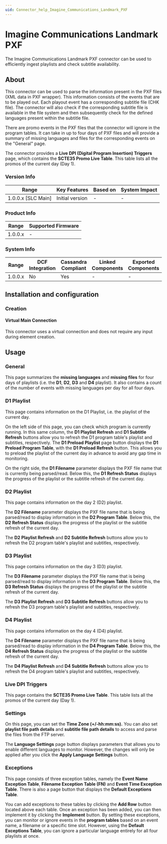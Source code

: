 ```yaml
---
uid: Connector_help_Imagine_Communications_Landmark_PXF
---
```


# Imagine Communications Landmark PXF

The Imagine Communications Landmark PXF connector can be used to efficiently ingest playlists and check subtitle availability.

## About

This connector can be used to parse the information present in the PXF files (XML data in PXF wrapper). This information consists of the events that are to be played out. Each playout event has a corresponding subtitle file (CHK file). The connector will also check if the corresponding subtitle file is available in the file system and then subsequently check for the defined languages present within the subtitle file.

There are promo events in the PXF files that the connector will ignore in the program tables. It can take in up to four days of PXF files and will provide a summary of missing languages and files for the corresponding events on the "General" page.

The connector provides a **Live DPI (Digital Program Insertion) Triggers** page, which contains the **SCTE35 Promo Live Table**. This table lists all the promos of the current day (Day 1).

### Version Info

| Range                | Key Features     | Based on     | System Impact     |
|----------------------|------------------|--------------|-------------------|
| 1.0.0.x [SLC Main]   | Initial version  | -            | -                 |

### Product Info

| Range     | Supported Firmware     |
|-----------|------------------------|
| 1.0.0.x   | -                      |

### System Info

| Range     | DCF Integration     | Cassandra Compliant     | Linked Components     | Exported Components     |
|-----------|---------------------|-------------------------|-----------------------|-------------------------|
| 1.0.0.x   | No                  | Yes                     | -                     | -                       |

## Installation and configuration

### Creation

#### Virtual Main Connection

This connector uses a virtual connection and does not require any input during element creation.

## Usage

### General

This page summarizes the **missing languages** and **missing files** for four days of playlists (i.e. the **D1**, **D2**, **D3** and **D4** playlist). It also contains a count of the number of events with missing languages per day for all four days.

### D1 Playlist

This page contains information on the D1 Playlist, i.e. the playlist of the current day.

On the left side of this page, you can check which program is currently running. In this same column, the **D1 Playlist Refresh** and **D1 Subtitle Refresh** buttons allow you to refresh the D1 program table's playlist and subtitles, respectively. The **D1 Preload Playlist** page button displays the **D1 Preload Program Table**, with the **D1 Preload Refresh** button. This allows you to preload the playlist of the current day in advance to avoid any gap time in monitoring.

On the right side, the **D1 Filename** parameter displays the PXF file name that is currently being parsed/read. Below this, the **D1 Refresh Status** displays the progress of the playlist or the subtitle refresh of the current day.

### D2 Playlist

This page contains information on the day 2 (D2) playlist.

The **D2 Filename** parameter displays the PXF file name that is being parsed/read to display information in the **D2 Program Table**. Below this, the **D2 Refresh Status** displays the progress of the playlist or the subtitle refresh of the current day.

The **D2 Playlist Refresh** and **D2 Subtitle Refresh** buttons allow you to refresh the D2 program table's playlist and subtitles, respectively.

### D3 Playlist

This page contains information on the day 3 (D3) playlist.

The **D3 Filename** parameter displays the PXF file name that is being parsed/read to display information in the **D3 Program Table**. Below this, the **D3 Refresh Status** displays the progress of the playlist or the subtitle refresh of the current day.

The **D3 Playlist Refresh** and **D3 Subtitle Refresh** buttons allow you to refresh the D3 program table's playlist and subtitles, respectively.

### D4 Playlist

This page contains information on the day 4 (D4) playlist.

The **D4 Filename** parameter displays the PXF file name that is being parsed/read to display information in the **D4 Program Table**. Below this, the **D4 Refresh Status** displays the progress of the playlist or the subtitle refresh of the current day.

The **D4 Playlist Refresh** and **D4 Subtitle Refresh** buttons allow you to refresh the D4 program table's playlist and subtitles, respectively.

### Live DPI Triggers

This page contains the **SCTE35 Promo Live Table**. This table lists all the promos of the current day (Day 1).

### Settings

On this page, you can set the **Time Zone (+/-hh:mm:ss).** You can also set **playlist file path details** and **subtitle file path details** to access and parse the files from the FTP server.

The **Language Settings** page button displays parameters that allows you to enable different languages to monitor. However, the changes will only be applied after you click the **Apply Language Settings** button.

### Exceptions

This page consists of three exception tables, namely the **Event Name Exception Table**, **Filename Exception Table (FN)** and **Event Time Exception Table**. There is also a page button that displays the **Default Exceptions Table**.

You can add exceptions to these tables by clicking the **Add Row** button located above each table. Once an exception has been added, you can then implement it by clicking the **Implement** button. By setting these exceptions, you can monitor or ignore events in the **program tables** based on an event name, a filename or a specific time slot. However, using the **Default Exceptions Table**, you can ignore a particular language entirely for all four playlists at once.
